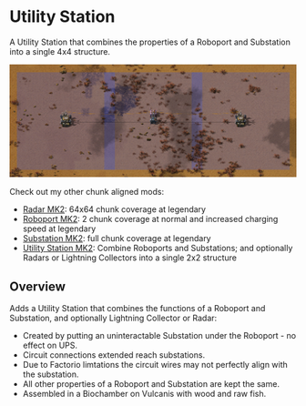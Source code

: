 # Utility Station

A Utility Station that combines the properties of a Roboport and Substation into a single 4x4 structure.

![example](example.png)

Check out my other chunk aligned mods:

- [Radar MK2](https://mods.factorio.com/mod/mklv-radar-mk2): 64x64 chunk coverage at legendary
- [Roboport MK2](https://mods.factorio.com/mod/mklv-roboport-mk2): 2 chunk coverage at normal and increased charging speed at legendary
- [Substation MK2](https://mods.factorio.com/mod/mklv-substation-mk2): full chunk coverage at legendary
- [Utility Station MK2](https://mods.factorio.com/mod/mklv-utility-station-mk2): Combine Roboports and Substations; and optionally Radars or Lightning Collectors into a single 2x2 structure

## Overview

Adds a Utility Station that combines the functions of a Roboport and Substation, and optionally Lightning Collector or Radar:

- Created by putting an uninteractable Substation under the Roboport - no effect on UPS.
- Circuit connections extended reach substations.
- Due to Factorio limtations the circuit wires may not perfectly align with the substation.
- All other properties of a Roboport and Substation are kept the same.
- Assembled in a Biochamber on Vulcanis with wood and raw fish.
